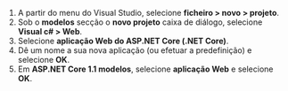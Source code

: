 1. A partir do menu do Visual Studio, selecione **ficheiro > novo > projeto**.
2. Sob o **modelos** secção o **novo projeto** caixa de diálogo, selecione **Visual c# > Web**.
3. Selecione **aplicação Web do ASP.NET Core (.NET Core)**.
4. Dê um nome a sua nova aplicação (ou efetuar a predefinição) e selecione **OK**.
5. Em **ASP.NET Core 1.1 modelos**, selecione **aplicação Web** e selecione **OK**.


